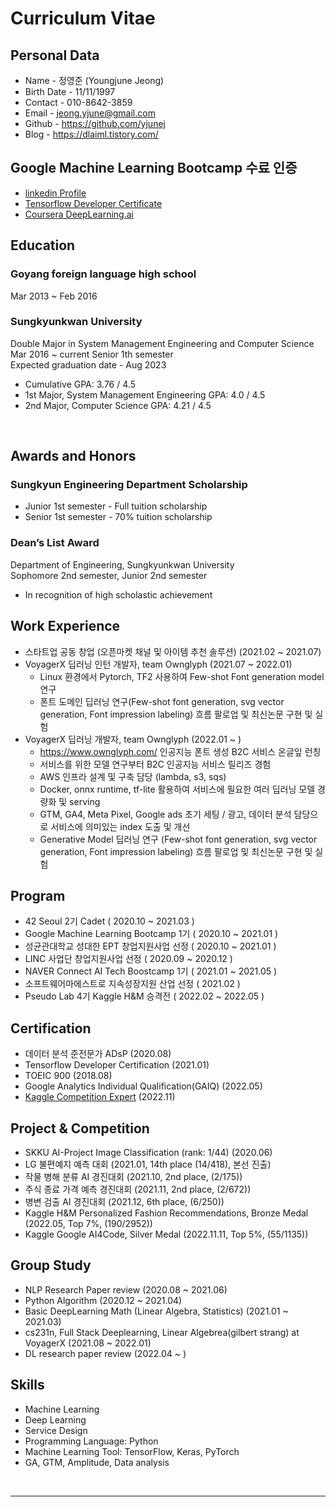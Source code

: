 # Curriculum Vitae 


## Personal Data
- Name - 정영준 (Youngjune Jeong)
- Birth Date - 11/11/1997 
- Contact - 010-8642-3859
- Email - jeong.yjune@gmail.com
- Github - https://github.com/yjunej
- Blog - https://dlaiml.tistory.com/


## Google Machine Learning Bootcamp 수료 인증
- [linkedin Profile](https://www.linkedin.com/in/youngjune-jeong-304428204)
- [Tensorflow Developer Certificate](https://www.credential.net/7cf97353-1502-4889-982b-da9be70bdec9)
- [Coursera DeepLearning.ai](https://www.coursera.org/account/accomplishments/specialization/certificate/7W5M8HGKST72)


## Education

### Goyang foreign language high school
Mar 2013 ~ Feb 2016

### Sungkyunkwan University

Double Major in System Management Engineering and Computer Science<br>
Mar 2016 ~ current Senior 1th semester<br>
Expected graduation date - Aug 2023<br>

- Cumulative GPA: 3.76 / 4.5
- 1st Major, System Management Engineering GPA: 4.0 / 4.5
- 2nd Major, Computer Science GPA: 4.21 / 4.5

<br>

## Awards and Honors

### Sungkyun Engineering Department Scholarship
  
- Junior 1st semester  - Full tuition scholarship
- Senior 1st semester - 70% tuition scholarship



### Dean’s List Award

Department of Engineering, Sungkyunkwan University   
Sophomore 2nd semester, Junior 2nd semester
- In recognition of high scholastic achievement


## Work Experience
- 스타트업 공동 창업 (오픈마켓 채널 및 아이템 추천 솔루션) (2021.02 ~ 2021.07)
- VoyagerX 딥러닝 인턴 개발자, team Ownglyph (2021.07 ~ 2022.01)
  -  Linux 환경에서 Pytorch, TF2 사용하여 Few-shot Font generation model 연구
  -  폰트 도메인 딥러닝 연구(Few-shot font generation, svg vector generation, Font impression labeling) 흐름 팔로업 및 최신논문 구현 및 실험 
- VoyagerX 딥러닝 개발자, team Ownglyph (2022.01 ~ )
  - https://www.ownglyph.com/ 인공지능 폰트 생성 B2C 서비스 온글잎 런칭
  - 서비스를 위한 모델 연구부터 B2C 인공지능 서비스 릴리즈 경험
  - AWS 인프라 설계 및 구축 담당 (lambda, s3, sqs)
  - Docker, onnx runtime, tf-lite 활용하여 서비스에 필요한 여러 딥러닝 모델 경량화 및 serving
  - GTM, GA4, Meta Pixel, Google ads 초기 세팅 / 광고, 데이터 분석 담당으로 서비스에 의미있는 index 도출 및 개선
  - Generative Model 딥러닝 연구 (Few-shot font generation, svg vector generation, Font impression labeling) 흐름 팔로업 및 최신논문 구현 및 실험 


## Program

- 42 Seoul 2기 Cadet ( 2020.10 ~ 2021.03 )
- Google Machine Learning Bootcamp 1기 ( 2020.10 ~ 2021.01 )
- 성균관대학교 성대한 EPT 창업지원사업 선정 ( 2020.10 ~ 2021.01 )
- LINC 사업단 창업지원사업 선정 ( 2020.09 ~ 2020.12 )
- NAVER Connect AI Tech Boostcamp 1기 ( 2021.01 ~ 2021.05 )
- 소프트웨어마에스트로 지속성장지원 산업 선정 ( 2021.02 )
- Pseudo Lab 4기 Kaggle H&M 승격전 ( 2022.02 ~ 2022.05 )



## Certification

- 데이터 분석 준전문가 ADsP (2020.08)
- Tensorflow Developer Certification (2021.01)
- TOEIC 900 (2018.08)
- Google Analytics Individual Qualification(GAIQ) (2022.05)
- [Kaggle Competition Expert](https://www.kaggle.com/youngjunjung) (2022.11)

## Project & Competition
<!-- - SKKU Cafe Rating Web (2019.09) -->
<!-- - (https://github.com/hectic97/SKKU-Cafe-Web/blob/master/README.md) -->
<!-- - Dacon 천체 유형 분류 대회 (2020.02, rank: 상위 19%) -->
<!-- - (https://github.com/hectic97/Trace/tree/master/Data_AI_Competition/SDSS) -->
<!-- - Item-based 추천 알고리즘을 사용한 고령층을 위한 국내영화 추천 시스템 (2020.03) -->
<!-- - (https://github.com/hectic97/Korean-Movie-Recommender) -->
<!-- - PoAIt (언어모델을 활용한 한국 시 생성) (2020.04) -->
<!-- - (https://github.com/hectic97/Korean-poetry-generator) -->
<!-- - (https://github.com/hectic97/Imbalanced-cifar-100-classification)  -->
<!-- - 2020 SKT 행복 인사이트 (2020.06) -->
<!-- - (https://github.com/hectic97/Trace/blob/master/Data_AI_Competition/AOAS_SK_insight.pdf) -->
<!-- - 2020 AngelHack Seoul Hackaton: 해커톤 대상 온라인 자동 팀매칭 솔루션 (2020.06) -->
<!-- - (https://github.com/hectic97/AngelHack_web) -->
<!-- - Kaggle Siim Competition (2020.08) -->
<!-- - 빅콘테스트: SARIMAX 시계열 예측과 머신러닝 모델의 특성 중요도를 활용한 코로나 시대 위험 산업군 도출 (2021.01)(https://github.com/hectic97/Kaggle_Competition/blob/master/bigcontest2020/AOAS_MAIN_PDF.pdf) -->
- SKKU AI-Project Image Classification (rank: 1/44) (2020.06)
- LG 불편예지 예측 대회 (2021.01, 14th place (14/418), 본선 진출)
- 작물 병해 분류 AI 경진대회 (2021.10, 2nd place, (2/175))
- 주식 종료 가격 예측 경진대회 (2021.11, 2nd place, (2/672))
- 병변 검출 AI 경진대회 (2021.12, 6th place, (6/250))
- Kaggle H&M Personalized Fashion Recommendations, Bronze Medal (2022.05, Top 7%, (190/2952))   
- Kaggle Google AI4Code, Silver Medal (2022.11.11, Top 5%, (55/1135))

## Group Study
- NLP Research Paper review (2020.08 ~ 2021.06)
- Python Algorithm (2020.12 ~ 2021.04)
- Basic DeepLearning Math (Linear Algebra, Statistics) (2021.01 ~ 2021.03)
- cs231n, Full Stack Deeplearning, Linear Algebrea(gilbert strang) at VoyagerX (2021.08 ~ 2022.01)
- DL research paper review (2022.04 ~ )

## Skills
- Machine Learning
- Deep Learning
- Service Design
- Programming Language: Python
- Machine Learning Tool: TensorFlow, Keras, PyTorch
- GA, GTM, Amplitude, Data analysis


<br>

----

